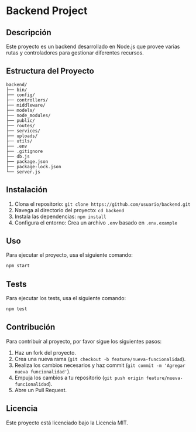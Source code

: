 
# Backend Project

## Descripción
Este proyecto es un backend desarrollado en Node.js que provee varias rutas y controladores para gestionar diferentes recursos.

## Estructura del Proyecto
```
backend/
├── bin/
├── config/
├── controllers/
├── middleware/
├── models/
├── node_modules/
├── public/
├── routes/
├── services/
├── uploads/
├── utils/
├── .env
├── .gitignore
├── db.js
├── package.json
├── package-lock.json
└── server.js
```

## Instalación
1. Clona el repositorio: `git clone https://github.com/usuario/backend.git`
2. Navega al directorio del proyecto: `cd backend`
3. Instala las dependencias: `npm install`
4. Configura el entorno: Crea un archivo `.env` basado en `.env.example`

## Uso
Para ejecutar el proyecto, usa el siguiente comando:

```bash
npm start
```

## Tests
Para ejecutar los tests, usa el siguiente comando:

```bash
npm test
```

## Contribución
Para contribuir al proyecto, por favor sigue los siguientes pasos:
1. Haz un fork del proyecto.
2. Crea una nueva rama (`git checkout -b feature/nueva-funcionalidad`).
3. Realiza los cambios necesarios y haz commit (`git commit -m 'Agregar nueva funcionalidad'`).
4. Empuja los cambios a tu repositorio (`git push origin feature/nueva-funcionalidad`).
5. Abre un Pull Request.

## Licencia
Este proyecto está licenciado bajo la Licencia MIT.
